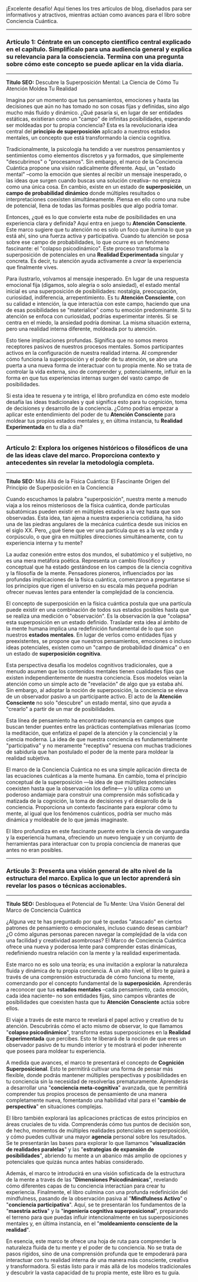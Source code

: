 ¡Excelente desafío! Aquí tienes los tres artículos de blog, diseñados para ser informativos y atractivos, mientras actúan como avances para el libro sobre Conciencia Cuántica.

---

### Artículo 1: Céntrate en un concepto científico central explicado en el capítulo. Simplifícalo para una audiencia general y explica su relevancia para la consciencia. Termina con una pregunta sobre cómo este concepto se puede aplicar en la vida diaria.

---

**Título SEO:** Descubre la Superposición Mental: La Ciencia de Cómo Tu Atención Moldea Tu Realidad



Imagina por un momento que tus pensamientos, emociones y hasta las decisiones que aún no has tomado no son cosas fijas y definidas, sino algo mucho más fluido y dinámico. ¿Qué pasaría si, en lugar de ser entidades estáticas, existieran como un "campo" de infinitas posibilidades, esperando ser moldeadas por tu propia conciencia? Esta es la revolucionaria idea central del **principio de superposición** aplicado a nuestros estados mentales, un concepto que está transformando la ciencia cognitiva.

Tradicionalmente, la psicología ha tendido a ver nuestros pensamientos y sentimientos como elementos discretos y ya formados, que simplemente "descubrimos" o "procesamos". Sin embargo, el marco de la Conciencia Cuántica propone una visión radicalmente diferente. Aquí, un "estado mental" –como la emoción que sientes al recibir un mensaje inesperado, o las ideas que surgen cuando buscas una solución creativa– no empieza como una única cosa. En cambio, existe en un estado de **superposición**, un **campo de probabilidad dinámico** donde múltiples resultados o interpretaciones coexisten simultáneamente. Piensa en ello como una nube de potencial, llena de todas las formas posibles que algo podría tomar.

Entonces, ¿qué es lo que convierte esta nube de posibilidades en una experiencia clara y definida? Aquí entra en juego tu **Atención Consciente**. Este marco sugiere que tu atención no es solo un foco que ilumina lo que ya está ahí, sino una fuerza activa y participativa. Cuando tu atención se posa sobre ese campo de probabilidades, lo que ocurre es un fenómeno fascinante: el "colapso psicodinámico". Este proceso transforma la superposición de potenciales en una **Realidad Experimentada** singular y concreta. Es decir, tu atención ayuda activamente a *crear* la experiencia que finalmente vives.

Para ilustrarlo, volvamos al mensaje inesperado. En lugar de una respuesta emocional fija (digamos, solo alegría o solo ansiedad), el estado mental inicial es una superposición de posibilidades: nostalgia, preocupación, curiosidad, indiferencia, arrepentimiento. Es tu **Atención Consciente**, con su calidad e intención, la que interactúa con este campo, haciendo que una de esas posibilidades se "materialice" como tu emoción predominante. Si tu atención se enfoca con curiosidad, podrías experimentar interés. Si se centra en el miedo, la ansiedad podría dominar. La misma situación externa, pero una realidad interna diferente, moldeada por tu atención.

Esto tiene implicaciones profundas. Significa que no somos meros receptores pasivos de nuestros procesos mentales. Somos participantes activos en la configuración de nuestra realidad interna. Al comprender cómo funciona la superposición y el poder de tu atención, se abre una puerta a una nueva forma de interactuar con tu propia mente. No se trata de controlar la vida externa, sino de comprender y, potencialmente, influir en la forma en que tus experiencias internas surgen del vasto campo de posibilidades.

Si esta idea te resuena y te intriga, el libro profundiza en cómo este modelo desafía las ideas tradicionales y qué significa esto para tu cognición, toma de decisiones y desarrollo de la conciencia. ¿Cómo podrías empezar a aplicar este entendimiento del poder de tu **Atención Consciente** para moldear tus propios estados mentales y, en última instancia, tu **Realidad Experimentada** en tu día a día?

---

### Artículo 2: Explora los orígenes históricos o filosóficos de una de las ideas clave del marco. Proporciona contexto y antecedentes sin revelar la metodología completa.

---

**Título SEO:** Más Allá de la Física Cuántica: El Fascinante Origen del Principio de Superposición en la Conciencia



Cuando escuchamos la palabra "superposición", nuestra mente a menudo viaja a los reinos misteriosos de la física cuántica, donde partículas subatómicas pueden existir en múltiples estados a la vez hasta que son observadas. Esta idea, tan ajena a nuestra experiencia cotidiana, ha sido una de las piedras angulares de la mecánica cuántica desde sus inicios en el siglo XX. Pero, ¿qué tiene que ver una partícula que es a la vez onda y corpúsculo, o que gira en múltiples direcciones simultáneamente, con tu experiencia interna y tu mente?

La audaz conexión entre estos dos mundos, el subatómico y el subjetivo, no es una mera metáfora poética. Representa un cambio filosófico y conceptual que ha estado gestándose en los campos de la ciencia cognitiva y la filosofía de la mente. Pensadores pioneros, influenciados por las profundas implicaciones de la física cuántica, comenzaron a preguntarse si los principios que rigen el universo en su escala más pequeña podrían ofrecer nuevas lentes para entender la complejidad de la conciencia.

El concepto de superposición en la física cuántica postula que una partícula puede existir en una combinación de todos sus estados posibles hasta que se realiza una medición o "observación". Es la observación la que "colapsa" esta superposición en un estado definido. Trasladar esta idea al ámbito de la mente humana implica una redefinición fundamental de lo que son nuestros **estados mentales**. En lugar de verlos como entidades fijas y preexistentes, se propone que nuestros pensamientos, emociones o incluso ideas potenciales, existen como un "campo de probabilidad dinámica" o en un estado de **superposición cognitiva**.

Esta perspectiva desafía los modelos cognitivos tradicionales, que a menudo asumen que los contenidos mentales tienen cualidades fijas que existen independientemente de nuestra conciencia. Esos modelos veían la atención como un simple acto de "revelación" de algo que ya estaba ahí. Sin embargo, al adoptar la noción de superposición, la conciencia se eleva de un observador pasivo a un participante activo. El acto de la **Atención Consciente** no solo "descubre" un estado mental, sino que ayuda a "crearlo" a partir de un mar de posibilidades.

Esta línea de pensamiento ha encontrado resonancia en campos que buscan tender puentes entre las prácticas contemplativas milenarias (como la meditación, que enfatiza el papel de la atención y la conciencia) y la ciencia moderna. La idea de que nuestra conciencia es fundamentalmente "participativa" y no meramente "receptiva" resuena con muchas tradiciones de sabiduría que han postulado el poder de la mente para moldear la realidad subjetiva.

El marco de la Conciencia Cuántica no es una simple aplicación directa de las ecuaciones cuánticas a la mente humana. En cambio, toma el principio conceptual de la superposición —la idea de que múltiples potenciales coexisten hasta que la observación los define— y lo utiliza como un poderoso andamiaje para construir una comprensión más sofisticada y matizada de la cognición, la toma de decisiones y el desarrollo de la conciencia. Proporciona un contexto fascinante para explorar cómo tu mente, al igual que los fenómenos cuánticos, podría ser mucho más dinámica y moldeable de lo que jamás imaginaste.

El libro profundiza en este fascinante puente entre la ciencia de vanguardia y la experiencia humana, ofreciendo un nuevo lenguaje y un conjunto de herramientas para interactuar con tu propia conciencia de maneras que antes no eran posibles.

---

### Artículo 3: Presenta una visión general de alto nivel de la estructura del marco. Explica lo que un lector aprenderá sin revelar los pasos o técnicas accionables.

---

**Título SEO:** Desbloquea el Potencial de Tu Mente: Una Visión General del Marco de Conciencia Cuántica



¿Alguna vez te has preguntado por qué te quedas "atascado" en ciertos patrones de pensamiento o emocionales, incluso cuando deseas cambiar? ¿O cómo algunas personas parecen navegar la complejidad de la vida con una facilidad y creatividad asombrosas? El Marco de Conciencia Cuántica ofrece una nueva y poderosa lente para comprender estas dinámicas, redefiniendo nuestra relación con la mente y la realidad experimentada.

Este marco no es solo una teoría; es una invitación a explorar la naturaleza fluida y dinámica de tu propia conciencia. A un alto nivel, el libro te guiará a través de una comprensión estructurada de cómo funciona tu mente, comenzando por el concepto fundamental de la **superposición**. Aprenderás a reconocer que tus **estados mentales** –cada pensamiento, cada emoción, cada idea naciente– no son entidades fijas, sino campos vibrantes de posibilidades que coexisten hasta que tu **Atención Consciente** actúa sobre ellos.

El viaje a través de este marco te revelará el papel activo y creativo de tu atención. Descubrirás cómo el acto mismo de observar, lo que llamamos "**colapso psicodinámico**", transforma estas superposiciones en la **Realidad Experimentada** que percibes. Esto te liberará de la noción de que eres un observador pasivo de tu mundo interior y te mostrará el poder inherente que posees para moldear tu experiencia.

A medida que avances, el marco te presentará el concepto de **Cognición Superposicional**. Esto te permitirá cultivar una forma de pensar más flexible, donde podrás mantener múltiples perspectivas y posibilidades en tu conciencia sin la necesidad de resolverlas prematuramente. Aprenderás a desarrollar una "**conciencia meta-cognitiva**" avanzada, que te permitirá comprender tus propios procesos de pensamiento de una manera completamente nueva, fomentando una habilidad vital para el "**cambio de perspectiva**" en situaciones complejas.

El libro también explorará las aplicaciones prácticas de estos principios en áreas cruciales de tu vida. Comprenderás cómo tus puntos de decisión son, de hecho, momentos de múltiples realidades potenciales en superposición, y cómo puedes cultivar una mayor **agencia** personal sobre los resultados. Se te presentarán las bases para explorar lo que llamamos "**visualización de realidades paralelas**" y las "**estrategias de expansión de posibilidades**", abriendo tu mente a un abanico más amplio de opciones y potenciales que quizás nunca antes habías considerado.

Además, el marco te introducirá en una visión sofisticada de la estructura de la mente a través de las "**Dimensiones Psicodinámicas**", revelando cómo diferentes capas de tu conciencia interactúan para crear tu experiencia. Finalmente, el libro culmina con una profunda redefinición del mindfulness, pasando de la observación pasiva al "**Mindfulness Activo**" o "**conciencia participativa**". Aquí, se te presentarán los fundamentos de la "**maestría activa**" y la "**ingeniería cognitiva superposicional**", preparando el terreno para que puedas influir intencionalmente en tus superposiciones mentales y, en última instancia, en el "**moldeamiento consciente de la realidad**".

En esencia, este marco te ofrece una hoja de ruta para comprender la naturaleza fluida de tu mente y el poder de tu conciencia. No se trata de pasos rígidos, sino de una comprensión profunda que te empoderará para interactuar con tu realidad interna de una manera más consciente, creativa y transformadora. Si estás listo para ir más allá de los modelos tradicionales y descubrir la vasta capacidad de tu propia mente, este libro es tu guía.